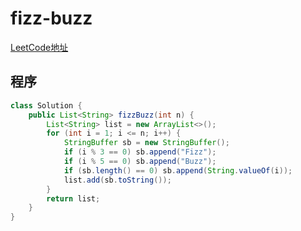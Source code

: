# fizz-buzz
[LeetCode地址](https://leetcode-cn.com/problems/fizz-buzz)

## 程序
```java
class Solution {
    public List<String> fizzBuzz(int n) {
        List<String> list = new ArrayList<>();
        for (int i = 1; i <= n; i++) {
            StringBuffer sb = new StringBuffer();
            if (i % 3 == 0) sb.append("Fizz");
            if (i % 5 == 0) sb.append("Buzz");
            if (sb.length() == 0) sb.append(String.valueOf(i));
            list.add(sb.toString());
        }
        return list;
    }
}
```
